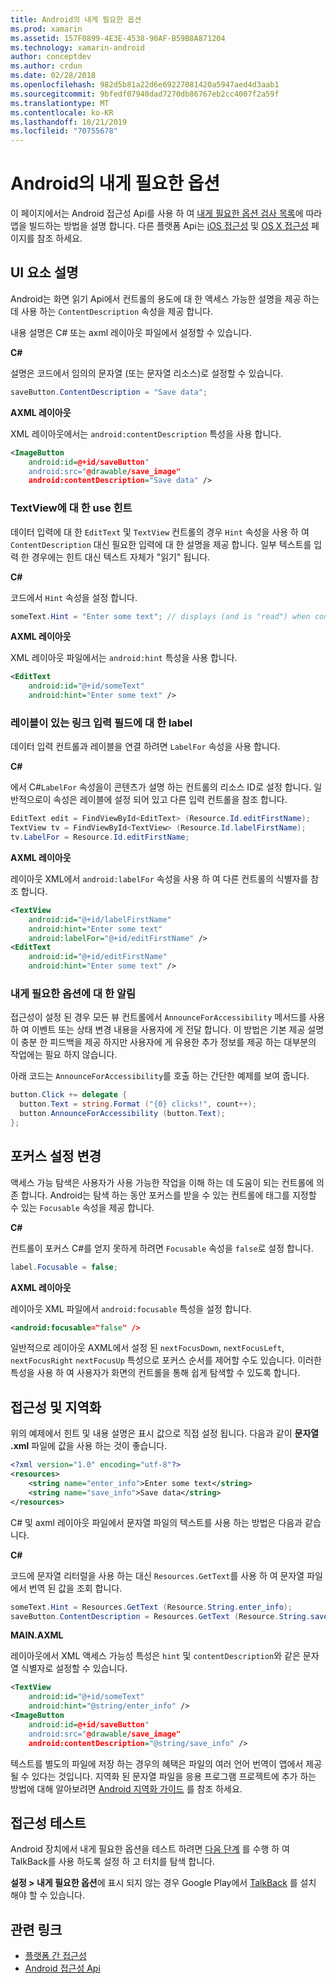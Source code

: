 ```yaml
---
title: Android의 내게 필요한 옵션
ms.prod: xamarin
ms.assetid: 157F0899-4E3E-4538-90AF-B59B8A871204
ms.technology: xamarin-android
author: conceptdev
ms.author: crdun
ms.date: 02/28/2018
ms.openlocfilehash: 982d5b81a22d6e69227081420a5947aed4d3aab1
ms.sourcegitcommit: 9bfedf07940dad7270db86767eb2cc4007f2a59f
ms.translationtype: MT
ms.contentlocale: ko-KR
ms.lasthandoff: 10/21/2019
ms.locfileid: "70755678"
---
```

# <a name="accessibility-on-android"></a>Android의 내게 필요한 옵션

이 페이지에서는 Android 접근성 Api를 사용 하 여 [내게 필요한 옵션 검사 목록](~/cross-platform/app-fundamentals/accessibility.md)에 따라 앱을 빌드하는 방법을 설명 합니다.
다른 플랫폼 Api는 [iOS 접근성](~/ios/app-fundamentals/accessibility.md) 및 [OS X 접근성](~/mac/app-fundamentals/accessibility.md) 페이지를 참조 하세요.

## <a name="describing-ui-elements"></a>UI 요소 설명

Android는 화면 읽기 Api에서 컨트롤의 용도에 대 한 액세스 가능한 설명을 제공 하는 데 사용 하는 `ContentDescription` 속성을 제공 합니다.

내용 설명은 C# 또는 axml 레이아웃 파일에서 설정할 수 있습니다.

**C#**

설명은 코드에서 임의의 문자열 (또는 문자열 리소스)로 설정할 수 있습니다.

```csharp
saveButton.ContentDescription = "Save data";
```

**AXML 레이아웃**

XML 레이아웃에서는 `android:contentDescription` 특성을 사용 합니다.

```xml
<ImageButton
    android:id=@+id/saveButton"
    android:src="@drawable/save_image"
    android:contentDescription="Save data" />
```

### <a name="use-hint-for-textview"></a>TextView에 대 한 use 힌트

데이터 입력에 대 한 `EditText` 및 `TextView` 컨트롤의 경우 `Hint` 속성을 사용 하 여 `ContentDescription` 대신 필요한 입력에 대 한 설명을 제공 합니다.
일부 텍스트를 입력 한 경우에는 힌트 대신 텍스트 자체가 "읽기" 됩니다.

**C#**

코드에서 `Hint` 속성을 설정 합니다.

```csharp
someText.Hint = "Enter some text"; // displays (and is "read") when control is empty
```

**AXML 레이아웃**

XML 레이아웃 파일에서는 `android:hint` 특성을 사용 합니다.

```xml
<EditText
    android:id="@+id/someText"
    android:hint="Enter some text" />
```

### <a name="labelfor-links-input-fields-with-labels"></a>레이블이 있는 링크 입력 필드에 대 한 label

데이터 입력 컨트롤과 레이블을 연결 하려면 `LabelFor` 속성을 사용 합니다.

**C#**

에서 C#`LabelFor` 속성을이 콘텐츠가 설명 하는 컨트롤의 리소스 ID로 설정 합니다. 일반적으로이 속성은 레이블에 설정 되어 있고 다른 입력 컨트롤을 참조 합니다.

```csharp
EditText edit = FindViewById<EditText> (Resource.Id.editFirstName);
TextView tv = FindViewById<TextView> (Resource.Id.labelFirstName);
tv.LabelFor = Resource.Id.editFirstName;
```

**AXML 레이아웃**

레이아웃 XML에서 `android:labelFor` 속성을 사용 하 여 다른 컨트롤의 식별자를 참조 합니다.

```xml
<TextView
    android:id="@+id/labelFirstName"
    android:hint="Enter some text"
    android:labelFor="@+id/editFirstName" />
<EditText
    android:id="@+id/editFirstName"
    android:hint="Enter some text" />
```

### <a name="announce-for-accessibility"></a>내게 필요한 옵션에 대 한 알림

접근성이 설정 된 경우 모든 뷰 컨트롤에서 `AnnounceForAccessibility` 메서드를 사용 하 여 이벤트 또는 상태 변경 내용을 사용자에 게 전달 합니다. 이 방법은 기본 제공 설명이 충분 한 피드백을 제공 하지만 사용자에 게 유용한 추가 정보를 제공 하는 대부분의 작업에는 필요 하지 않습니다.

아래 코드는 `AnnounceForAccessibility`를 호출 하는 간단한 예제를 보여 줍니다.

```csharp
button.Click += delegate {
  button.Text = string.Format ("{0} clicks!", count++);
  button.AnnounceForAccessibility (button.Text);
};
```

## <a name="changing-focus-settings"></a>포커스 설정 변경

액세스 가능 탐색은 사용자가 사용 가능한 작업을 이해 하는 데 도움이 되는 컨트롤에 의존 합니다. Android는 탐색 하는 동안 포커스를 받을 수 있는 컨트롤에 태그를 지정할 수 있는 `Focusable` 속성을 제공 합니다.

**C#**

컨트롤이 포커스 C#를 얻지 못하게 하려면 `Focusable` 속성을 `false`로 설정 합니다.

```csharp
label.Focusable = false;
```

**AXML 레이아웃**

레이아웃 XML 파일에서 `android:focusable` 특성을 설정 합니다.

```xml
<android:focusable="false" />
```

일반적으로 레이아웃 AXML에서 설정 된 `nextFocusDown`, `nextFocusLeft`, `nextFocusRight` `nextFocusUp` 특성으로 포커스 순서를 제어할 수도 있습니다. 이러한 특성을 사용 하 여 사용자가 화면의 컨트롤을 통해 쉽게 탐색할 수 있도록 합니다.

## <a name="accessibility-and-localization"></a>접근성 및 지역화

위의 예제에서 힌트 및 내용 설명은 표시 값으로 직접 설정 됩니다. 다음과 같이 **문자열 .xml** 파일에 값을 사용 하는 것이 좋습니다.

```xml
<?xml version="1.0" encoding="utf-8"?>
<resources>
    <string name="enter_info">Enter some text</string>
    <string name="save_info">Save data</string>
</resources>
```

C# 및 axml 레이아웃 파일에서 문자열 파일의 텍스트를 사용 하는 방법은 다음과 같습니다.

**C#**

코드에 문자열 리터럴을 사용 하는 대신 `Resources.GetText`를 사용 하 여 문자열 파일에서 번역 된 값을 조회 합니다.

```csharp
someText.Hint = Resources.GetText (Resource.String.enter_info);
saveButton.ContentDescription = Resources.GetText (Resource.String.save_info);
```

**MAIN.AXML**

레이아웃에서 XML 액세스 가능성 특성은 `hint` 및 `contentDescription`와 같은 문자열 식별자로 설정할 수 있습니다.

```xml
<TextView
    android:id="@+id/someText"
    android:hint="@string/enter_info" />
<ImageButton
    android:id=@+id/saveButton"
    android:src="@drawable/save_image"
    android:contentDescription="@string/save_info" />
```

텍스트를 별도의 파일에 저장 하는 경우의 혜택은 파일의 여러 언어 번역이 앱에서 제공 될 수 있다는 것입니다. 지역화 된 문자열 파일을 응용 프로그램 프로젝트에 추가 하는 방법에 대해 알아보려면 [Android 지역화 가이드](~/android/app-fundamentals/localization.md) 를 참조 하세요.

## <a name="testing-accessibility"></a>접근성 테스트

Android 장치에서 내게 필요한 옵션을 테스트 하려면 [다음 단계](https://developer.android.com/training/accessibility/testing.html#how-to) 를 수행 하 여 TalkBack를 사용 하도록 설정 하 고 터치를 탐색 합니다.

**설정 > 내게 필요한 옵션**에 표시 되지 않는 경우 Google Play에서 [TalkBack](https://play.google.com/store/apps/details?id=com.google.android.marvin.talkback) 를 설치 해야 할 수 있습니다.

## <a name="related-links"></a>관련 링크

- [플랫폼 간 접근성](~/cross-platform/app-fundamentals/accessibility.md)
- [Android 접근성 Api](https://developer.android.com/guide/topics/ui/accessibility/index.html)
